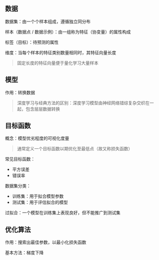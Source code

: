 ## 数据
数据集：由一个个样本组成，遵循独立同分布

样本（数据点 / 数据示例）：由一组称为特征（协变量）的属性构成

标签（目标）：待预测的属性

维度：当每个样本的特征类别数量相同时，其特征向量长度
> 固定长度的特征向量便于量化学习大量样本

## 模型
作用：转换数据
> 深度学习与经典方法的区别：深度学习模型由神经网络错综复杂交织在一起，包含层层数据转换

## 目标函数
概念：模型优劣程度的可视化度量
> 通常定义一个目标函数以期优化至最低点（故又称损失函数）

常见目标函数：

+ 平方误差
+ 错误率

数据集分类：

+ 训练集：用于拟合模型参数
+ 测试集：用于评估拟合的模型

过拟合：一个模型在训练集上表现良好，但不能推广到测试集

## 优化算法
作用：搜索出最佳参数，以最小化损失函数

基本方法：梯度下降
